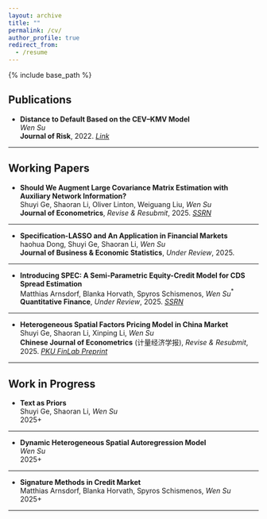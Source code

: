 ```yaml
---
layout: archive
title: ""
permalink: /cv/
author_profile: true
redirect_from:
  - /resume
---
```


{% include base_path %}

Publications
------

- **Distance to Default Based on the CEV–KMV Model**  <br/>
  *Wen Su* <br/>
  **Journal of Risk**, 2022. *[Link](https://www.risk.net/journal-of-risk/7954316/distance-to-default-based-on-the-cev-kmv-model)* 

---


Working Papers
------


- **Should We Augment Large Covariance Matrix Estimation with Auxiliary Network Information?**  <br/>
  Shuyi Ge, Shaoran Li, Oliver Linton, Weiguang Liu, *Wen Su* <br/>
  **Journal of Econometrics**, *Revise & Resubmit*, 2025. *[SSRN](https://papers.ssrn.com/sol3/papers.cfm?abstract_id=4975753)* 


---

- **Specification-LASSO and An Application in Financial Markets**  <br/>
  haohua Dong, Shuyi Ge, Shaoran Li, *Wen Su* <br/>
  **Journal of Business & Economic Statistics**, *Under Review*, 2025.

---


- **Introducing SPEC: A Semi-Parametric Equity-Credit Model for CDS Spread Estimation**  <br/>
  Matthias Arnsdorf, Blanka Horvath, Spyros Schismenos, *Wen Su*$^{*}$ <br/>
  **Quantitative Finance**, *Under Review*, 2025. *[SSRN](https://papers.ssrn.com/sol3/papers.cfm?abstract_id=5471406)* 

---

- **Heterogeneous Spatial Factors Pricing Model in China Market** <br/>
  Shuyi Ge, Shaoran Li, Xinping Li, *Wen Su* <br/>
  **Chinese Journal of Econometrics** (计量经济学报), *Revise & Resubmit*, 2025. *[PKU FinLab Preprint](http://finlab.pku.edu.cn/Upload_out/Web_File/Research_File/%E6%96%B0%E9%97%BB%E4%B8%AD%E6%96%87_12.10_reducesize.pdf)* 

---



Work in Progress
------


- **Text as Priors**  <br/>
  Shuyi Ge, Shaoran Li, *Wen Su* <br/>
  2025+
  
---

- **Dynamic Heterogeneous Spatial Autoregression Model**  <br/>
  *Wen Su* <br/>
  2025+

---

- **Signature Methods in Credit Market**  <br/>
  Matthias Arnsdorf, Blanka Horvath, Spyros Schismenos, *Wen Su* <br/>
  2025+

---


